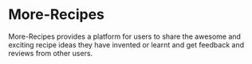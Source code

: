 # More-Recipes
More-Recipes provides a platform for users to share the awesome and exciting  recipe ideas they have invented or learnt and get feedback and reviews from other users.
